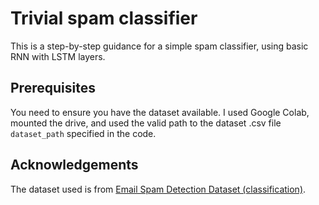 # Trivial spam classifier

This is a step-by-step guidance for a simple spam classifier, using basic RNN with LSTM layers.

## Prerequisites
You need to ensure you have the dataset available. I used Google Colab, mounted the drive, and used the valid path to the dataset .csv file `dataset_path` specified in the code.

## Acknowledgements

The dataset used is from [Email Spam Detection Dataset (classification)](https://www.kaggle.com/datasets/shantanudhakadd/email-spam-detection-dataset-classification/).
